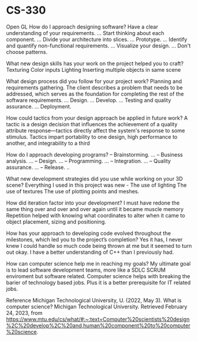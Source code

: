 # CS-330
Open GL
How do I approach designing software?
    Have a clear understanding of your requirements. ...
    Start thinking about each component. ...
    Divide your architecture into slices. ...
    Prototype. ...
    Identify and quantify non-functional requirements. ...
    Visualize your design. ...
    Don't choose patterns.
  

What new design skills has your work on the project helped you to craft?
    Texturing
    Color inputs
    Lighting
    Inserting multiple objects in same scene
    

What design process did you follow for your project work?
    Planning and requirements gathering. The client describes a problem that needs to be addressed, which serves as the foundation for completing the rest of the           software requirements. ...
    Design. ...
    Develop. ...
    Testing and quality assurance. ...
    Deployment.
    

How could tactics from your design approach be applied in future work?
    A tactic is a design decision that influences the achievement of a quality attribute response—tactics directly affect the system's response to some stimulus.           Tactics impart portability to one design, high performance to another, and integrability to a third

How do I approach developing programs?
    – Brainstorming. ...
    – Business analysis. ...
    – Design. ...
    – Programming. ...
    – Integration. ...
    – Quality assurance. ...
    – Release. ..
    

What new development strategies did you use while working on your 3D scene?
    Everything I used in this project was new - 
    The use of lighting
    The use of textures
    The use of plotting points and meshes.
    

How did iteration factor into your development?
    I must have redone the same thing over and over and over again until it became muscle memory
    Repetition helped with knowing what coordinates to alter when it came to object placement, sizing and positioning.
    

How has your approach to developing code evolved throughout the milestones, which led you to the project’s completion?
    Yes it has, I never knew I could handle so much code being thrown at me but it seemed to turn out okay.
    I have a better understanding of C++ than I previously had.
    

How can computer science help me in reaching my goals?
    My ultimate goal is to lead software development teams, more like a SDLC SCRUM enviroment but software related.
    Computer science helps with breaking the barier of technology based jobs.
    Plus it is a better prerequisite for IT related jobs.


Reference
Michigan Technological University, U. (2022, May 3). What is computer science? Michigan Technological University. Retrieved February 24, 2023, from https://www.mtu.edu/cs/what/#:~:text=Computer%20scientists%20design%2C%20develop%2C%20and,human%20component%20to%20computer%20science. 
